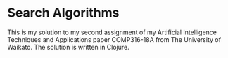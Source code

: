 # Search Algorithms

This is my solution to my second assignment of my Artificial Intelligence Techniques and Applications paper COMP316-18A from The University of Waikato.
The solution is written in Clojure.
